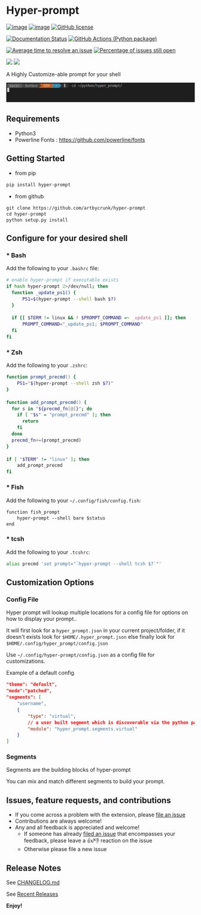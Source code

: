 # Hyper-prompt

[![image](https://img.shields.io/pypi/v/hyper-prompt.svg)](https://pypi.org/project/hyper-prompt/)
[![image](https://img.shields.io/pypi/pyversions/hyper-prompt.svg)](https://pypi.org/project/hyper-prompt/)
[![GitHub license](https://img.shields.io/github/license/artbycrunk/hyper-prompt)](https://github.com/artbycrunk/hyper-prompt/blob/master/LICENSE)

[![Documentation Status](https://readthedocs.org/projects/hyper-prompt/badge/?version=latest)](https://hyper-prompt.readthedocs.io/en/latest/?badge=latest)
[![GitHub Actions (Python package)](https://github.com/artbycrunk/hyper-prompt/workflows/Tests/badge.svg)](https://github.com/artbycrunk/hyper-prompt)

[![Average time to resolve an issue](https://isitmaintained.com/badge/resolution/artbycrunk/hyper-prompt.svg)](https://isitmaintained.com/project/artbycrunk/hyper-prompt "Average time to resolve an issue")
[![Percentage of issues still open](https://isitmaintained.com/badge/open/artbycrunk/hyper-prompt.svg)](https://isitmaintained.com/project/artbycrunk/hyper-prompt "Percentage of issues still open")

[![](https://img.shields.io/badge/TWITTER-%40artbycrunk-blue.svg?logo=twitter&style=flat)](https://twitter.com/artbycrunk)
[![](https://img.shields.io/badge/gitter-join_chat-1dce73.svg?style=flat&logo=gitter-white)](https://gitter.im/hyper-prompt/hyper-prompt)


A Highly Customize-able prompt for your shell

![header](images/header.gif)

## Requirements

- Python3
- Powerline Fonts : https://github.com/powerline/fonts

## Getting Started

* from pip
```bash 
pip install hyper-prompt
```

* from github
```
git clone https://github.com/artbycrunk/hyper-prompt
cd hyper-prompt
python setup.py install
```

## Configure for your desired shell

### * Bash

Add the following to your `.bashrc` file:

```bash
# enable hyper-prompt if executable exists
if hash hyper-prompt 2>/dev/null; then
  function _update_ps1() {
      PS1=$(hyper-prompt --shell bash $?)
  }

  if [[ $TERM != linux && ! $PROMPT_COMMAND =~ _update_ps1 ]]; then
      PROMPT_COMMAND="_update_ps1; $PROMPT_COMMAND"
  fi
fi
```

### * Zsh

Add the following to your `.zshrc`:

```zsh
function prompt_precmd() {
    PS1="$(hyper-prompt --shell zsh $?)"
}

function add_prompt_precmd() {
  for s in "${precmd_fn[@]}"; do
    if [ "$s" = "prompt_precmd" ]; then
      return
    fi
  done
  precmd_fn+=(prompt_precmd)
}

if [ "$TERM" != "linux" ]; then
    add_prompt_precmd
fi
```

### * Fish

Add the following to your `~/.config/fish/config.fish`:

```shell
function fish_prompt
    hyper-prompt --shell bare $status
end
```

### * tcsh

Add the following to your `.tcshrc`:

```bash
alias precmd 'set prompt="`hyper-prompt --shell tcsh $?`"'
```

## Customization Options

### Config File

Hyper prompt will lookup multiple locations for a config file for options on how to display your prompt..

It will first look for a `hyper_prompt.json` in your current project/folder, if it doesn't exists look for `$HOME/.hyper_prompt.json` else finally look for `$HOME/.config/hyper_prompt/config.json`

Use `~/.config/hyper-prompt/config.json` as a config file for customizations.

Example of a default config
```json
"theme": "default",
"mode":"patched",
"segments": [
    "username",
    {
        "type": "virtual",
        // a user built segment which is discoverable via the python path
        "module": "hyper_prompt.segments.virtual"
    }
]
```

### Segments

Segments are the building blocks of hyper-prompt

You can mix and match different segments to build your prompt.


## Issues, feature requests, and contributions

* If you come across a problem with the extension, please [file an issue](https://github.com/artbycrunk/hyper-prompt/issues/new)
* Contributions are always welcome!
* Any and all feedback is appreciated and welcome!
  - If someone has already [filed an issue](https://github.com/artbycrunk/hyper-prompt/issues) that encompasses your feedback, please leave a 👍/👎 reaction on the issue
  - Otherwise please file a new issue

## Release Notes

See [CHANGELOG.md](https://github.com/artbycrunk/hyper-prompt/blob/master/CHANGELOG.md)

See [Recent Releases](https://github.com/artbycrunk/hyper-prompt/releases)

**Enjoy!**

